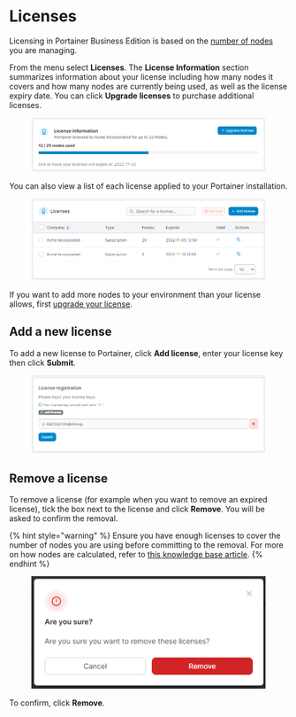 # Licenses

Licensing in Portainer Business Edition is based on the [number of nodes](https://portal.portainer.io/knowledge/what-is-a-node-for-licensing-purposes) you are managing.

From the menu select **Licenses**. The **License Information** section summarizes information about your license including how many nodes it covers and how many nodes are currently being used, as well as the license expiry date. You can click **Upgrade licenses** to purchase additional licenses.

<figure><img src="../.gitbook/assets/2.15-licenses-info.png" alt=""><figcaption></figcaption></figure>

You can also view a list of each license applied to your Portainer installation.

<figure><img src="../.gitbook/assets/2.15-licenses-list.png" alt=""><figcaption></figcaption></figure>

If you want to add more nodes to your environment than your license allows, first [upgrade your license](https://portal.portainer.io/knowledge/how-do-i-add-more-nodes-to-my-license).

## Add a new license

To add a new license to Portainer, click **Add license**, enter your license key then click **Submit**.

<figure><img src="../.gitbook/assets/2.15-licenses-add.png" alt=""><figcaption></figcaption></figure>

## Remove a license

To remove a license (for example when you want to remove an expired license), tick the box next to the license and click **Remove**. You will be asked to confirm the removal.

{% hint style="warning" %}
Ensure you have enough licenses to cover the number of nodes you are using before committing to the removal. For more on how nodes are calculated, refer to [this knowledge base article](https://portal.portainer.io/knowledge/what-is-a-node-for-licensing-purposes).
{% endhint %}

<figure><img src="../.gitbook/assets/2.19-licenses-remove.png" alt=""><figcaption></figcaption></figure>

To confirm, click **Remove**.
